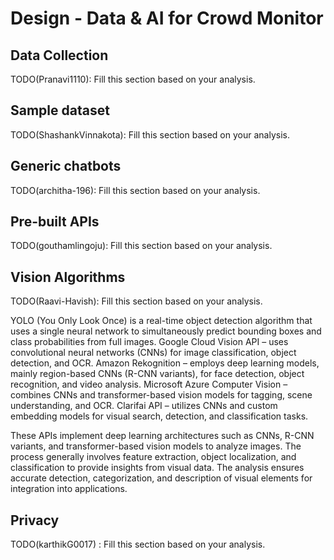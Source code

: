 # Design - Data & AI for Crowd Monitor

## Data Collection

TODO(Pranavi1110): Fill this section based on your analysis.

## Sample dataset

TODO(ShashankVinnakota): Fill this section based on your analysis.

## Generic chatbots

TODO(architha-196): Fill this section based on your analysis.

## Pre-built APIs

TODO(gouthamlingoju): Fill this section based on your analysis.

## Vision Algorithms
TODO(Raavi-Havish): Fill this section based on your analysis.

YOLO (You Only Look Once) is a real-time object detection algorithm that uses a single neural network to simultaneously predict bounding boxes and class probabilities from full images.
Google Cloud Vision API – uses convolutional neural networks (CNNs) for image classification, object detection, and OCR.
Amazon Rekognition – employs deep learning models, mainly region-based CNNs (R-CNN variants), for face detection, object recognition, and video analysis.
Microsoft Azure Computer Vision – combines CNNs and transformer-based vision models for tagging, scene understanding, and OCR.
Clarifai API – utilizes CNNs and custom embedding models for visual search, detection, and classification tasks.

These APIs implement deep learning architectures such as CNNs, R-CNN variants, and transformer-based vision models to analyze images. The process generally involves feature extraction, object localization, and classification to provide insights from visual data. The analysis ensures accurate detection, categorization, and description of visual elements for integration into applications.

## Privacy

TODO(karthikG0017) : Fill this section based on your analysis.
